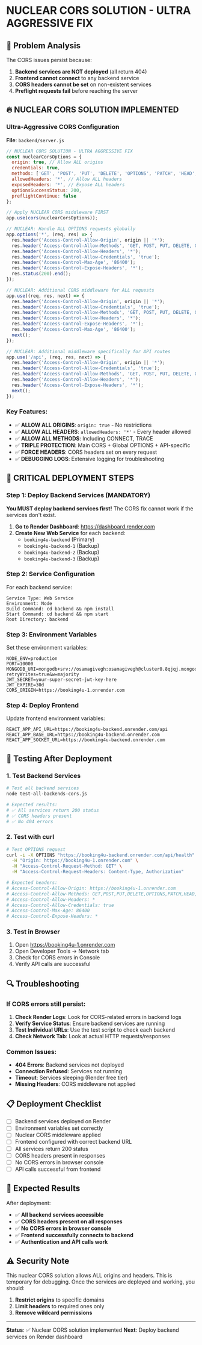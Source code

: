 # NUCLEAR CORS SOLUTION - ULTRA AGGRESSIVE FIX

## 🚨 Problem Analysis

The CORS issues persist because:
1. **Backend services are NOT deployed** (all return 404)
2. **Frontend cannot connect** to any backend service
3. **CORS headers cannot be set** on non-existent services
4. **Preflight requests fail** before reaching the server

## 🔥 NUCLEAR CORS SOLUTION IMPLEMENTED

### Ultra-Aggressive CORS Configuration

**File**: `backend/server.js`

```javascript
// NUCLEAR CORS SOLUTION - ULTRA AGGRESSIVE FIX
const nuclearCorsOptions = {
  origin: true, // Allow ALL origins
  credentials: true,
  methods: ['GET', 'POST', 'PUT', 'DELETE', 'OPTIONS', 'PATCH', 'HEAD', 'CONNECT', 'TRACE'],
  allowedHeaders: '*', // Allow ALL headers
  exposedHeaders: '*', // Expose ALL headers
  optionsSuccessStatus: 200,
  preflightContinue: false
};

// Apply NUCLEAR CORS middleware FIRST
app.use(cors(nuclearCorsOptions));

// NUCLEAR: Handle ALL OPTIONS requests globally
app.options('*', (req, res) => {
  res.header('Access-Control-Allow-Origin', origin || '*');
  res.header('Access-Control-Allow-Methods', 'GET, POST, PUT, DELETE, OPTIONS, PATCH, HEAD, CONNECT, TRACE');
  res.header('Access-Control-Allow-Headers', '*');
  res.header('Access-Control-Allow-Credentials', 'true');
  res.header('Access-Control-Max-Age', '86400');
  res.header('Access-Control-Expose-Headers', '*');
  res.status(200).end();
});

// NUCLEAR: Additional CORS middleware for ALL requests
app.use((req, res, next) => {
  res.header('Access-Control-Allow-Origin', origin || '*');
  res.header('Access-Control-Allow-Credentials', 'true');
  res.header('Access-Control-Allow-Methods', 'GET, POST, PUT, DELETE, OPTIONS, PATCH, HEAD, CONNECT, TRACE');
  res.header('Access-Control-Allow-Headers', '*');
  res.header('Access-Control-Expose-Headers', '*');
  res.header('Access-Control-Max-Age', '86400');
  next();
});

// NUCLEAR: Additional middleware specifically for API routes
app.use('/api', (req, res, next) => {
  res.header('Access-Control-Allow-Origin', origin || '*');
  res.header('Access-Control-Allow-Credentials', 'true');
  res.header('Access-Control-Allow-Methods', 'GET, POST, PUT, DELETE, OPTIONS, PATCH, HEAD, CONNECT, TRACE');
  res.header('Access-Control-Allow-Headers', '*');
  res.header('Access-Control-Expose-Headers', '*');
  next();
});
```

### Key Features:

- ✅ **ALLOW ALL ORIGINS**: `origin: true` - No restrictions
- ✅ **ALLOW ALL HEADERS**: `allowedHeaders: '*'` - Every header allowed
- ✅ **ALLOW ALL METHODS**: Including CONNECT, TRACE
- ✅ **TRIPLE PROTECTION**: Main CORS + Global OPTIONS + API-specific
- ✅ **FORCE HEADERS**: CORS headers set on every request
- ✅ **DEBUGGING LOGS**: Extensive logging for troubleshooting

## 🚀 CRITICAL DEPLOYMENT STEPS

### Step 1: Deploy Backend Services (MANDATORY)

**You MUST deploy backend services first!** The CORS fix cannot work if the services don't exist.

1. **Go to Render Dashboard**: https://dashboard.render.com
2. **Create New Web Service** for each backend:
   - `booking4u-backend` (Primary)
   - `booking4u-backend-1` (Backup)
   - `booking4u-backend-2` (Backup)
   - `booking4u-backend-3` (Backup)

### Step 2: Service Configuration

For each backend service:

```
Service Type: Web Service
Environment: Node
Build Command: cd backend && npm install
Start Command: cd backend && npm start
Root Directory: backend
```

### Step 3: Environment Variables

Set these environment variables:

```env
NODE_ENV=production
PORT=10000
MONGODB_URI=mongodb+srv://osamagivegh:osamagivegh@cluster0.8qjqj.mongodb.net/booking4u?retryWrites=true&w=majority
JWT_SECRET=your-super-secret-jwt-key-here
JWT_EXPIRE=30d
CORS_ORIGIN=https://booking4u-1.onrender.com
```

### Step 4: Deploy Frontend

Update frontend environment variables:

```env
REACT_APP_API_URL=https://booking4u-backend.onrender.com/api
REACT_APP_BASE_URL=https://booking4u-backend.onrender.com
REACT_APP_SOCKET_URL=https://booking4u-backend.onrender.com
```

## 🧪 Testing After Deployment

### 1. Test Backend Services

```bash
# Test all backend services
node test-all-backends-cors.js

# Expected results:
# ✅ All services return 200 status
# ✅ CORS headers present
# ✅ No 404 errors
```

### 2. Test with curl

```bash
# Test OPTIONS request
curl -i -X OPTIONS "https://booking4u-backend.onrender.com/api/health" \
  -H "Origin: https://booking4u-1.onrender.com" \
  -H "Access-Control-Request-Method: GET" \
  -H "Access-Control-Request-Headers: Content-Type, Authorization"

# Expected headers:
# Access-Control-Allow-Origin: https://booking4u-1.onrender.com
# Access-Control-Allow-Methods: GET,POST,PUT,DELETE,OPTIONS,PATCH,HEAD,CONNECT,TRACE
# Access-Control-Allow-Headers: *
# Access-Control-Allow-Credentials: true
# Access-Control-Max-Age: 86400
# Access-Control-Expose-Headers: *
```

### 3. Test in Browser

1. Open https://booking4u-1.onrender.com
2. Open Developer Tools → Network tab
3. Check for CORS errors in Console
4. Verify API calls are successful

## 🔍 Troubleshooting

### If CORS errors still persist:

1. **Check Render Logs**: Look for CORS-related errors in backend logs
2. **Verify Service Status**: Ensure backend services are running
3. **Test Individual URLs**: Use the test script to check each backend
4. **Check Network Tab**: Look at actual HTTP requests/responses

### Common Issues:

- **404 Errors**: Backend services not deployed
- **Connection Refused**: Services not running
- **Timeout**: Services sleeping (Render free tier)
- **Missing Headers**: CORS middleware not applied

## 📋 Deployment Checklist

- [ ] Backend services deployed on Render
- [ ] Environment variables set correctly
- [ ] Nuclear CORS middleware applied
- [ ] Frontend configured with correct backend URL
- [ ] All services return 200 status
- [ ] CORS headers present in responses
- [ ] No CORS errors in browser console
- [ ] API calls successful from frontend

## 🎯 Expected Results

After deployment:
- ✅ **All backend services accessible**
- ✅ **CORS headers present on all responses**
- ✅ **No CORS errors in browser console**
- ✅ **Frontend successfully connects to backend**
- ✅ **Authentication and API calls work**

## ⚠️ Security Note

This nuclear CORS solution allows ALL origins and headers. This is temporary for debugging. Once the services are deployed and working, you should:

1. **Restrict origins** to specific domains
2. **Limit headers** to required ones only
3. **Remove wildcard permissions**

---

**Status**: ✅ Nuclear CORS solution implemented
**Next**: Deploy backend services on Render dashboard



